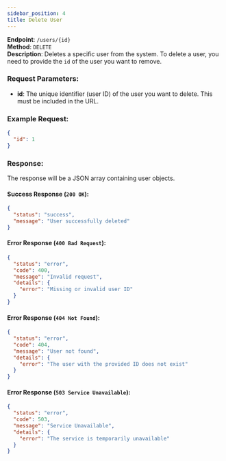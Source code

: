 ```yaml
---
sidebar_position: 4
title: Delete User
---
```


**Endpoint**: `/users/{id}`  
**Method**: `DELETE`  
**Description**: Deletes a specific user from the system. To delete a user, you need to provide the `id` of the user you want to remove.

### Request Parameters:
- **id**: The unique identifier (user ID) of the user you want to delete. This must be included in the URL.

### Example Request:
```json
{
  "id": 1
}
```

### Response:
The response will be a JSON array containing user objects.

#### Success Response (`200 OK`):
```json
{
  "status": "success",
  "message": "User successfully deleted"
}
```

#### Error Response (`400 Bad Request`):

```json
{
  "status": "error",
  "code": 400,
  "message": "Invalid request",
  "details": {
    "error": "Missing or invalid user ID"
  }
}
```
#### Error Response (`404 Not Found`):

```json
{
  "status": "error",
  "code": 404,
  "message": "User not found",
  "details": {
    "error": "The user with the provided ID does not exist"
  }
}
```
#### Error Response (`503 Service Unavailable`):

```json
{
  "status": "error",
  "code": 503,
  "message": "Service Unavailable",
  "details": {
    "error": "The service is temporarily unavailable"
  }
}
